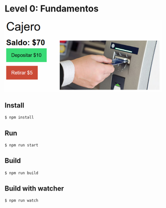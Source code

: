 # Level 0: Fundamentos

![Screenshot](./screenshot.png)

## Install

```bash
$ npm install
```

## Run

```bash
$ npm run start
```

## Build

```bash
$ npm run build
```

## Build with watcher

```bash
$ npm run watch
```
